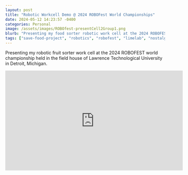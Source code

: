 ```yaml
---
layout: post
title: "Robotic Workcell Demo @ 2024 ROBOFest World Championships"
date: 2024-05-12 14:23:57 -0400
categories: Personal
image: /assets/images/ROBOfest-presentCell2Group1.png
blurb: "Presenting my food sorter robotic work cell at the 2024 ROBOFEST world championship..."
tags: ["save-food-project", "robotics", "robofest", "limelab", "nostalgia", "my-journey"]
---
```


Presenting my robotic fruit sorter work cell at the 2024 ROBOFEST world championship held in the field house of Lawrence Technological University in Detroit, Michigan.

<iframe width="560" height="315" src="https://www.youtube.com/embed/i3koG6CQ9GY?si=341FhHh3wZ1wvEBP" title="YouTube video player" frameborder="0" allow="accelerometer; autoplay; clipboard-write; encrypted-media; gyroscope; picture-in-picture; web-share" referrerpolicy="strict-origin-when-cross-origin" allowfullscreen></iframe>

